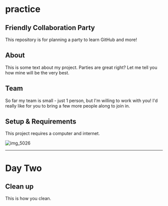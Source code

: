 # practice

## Friendly Collaboration Party

This repository is for planning a party to learn GitHub and more!

## About
This is some text about my project.
Parties are great right? Let me tell you how mine will be the very best.

## Team
So far my team is small - just 1 person, but I'm willing to work with you!
I'd really like for you to bring a few more people along to join in.

## Setup & Requirements
This project requires a computer and internet.
                
![img_5026](https://user-images.githubusercontent.com/31671465/30526312-d445ff20-9be6-11e7-9ff1-01813e925317.JPG)

---

# Day Two

## Clean up

This is how you clean.
